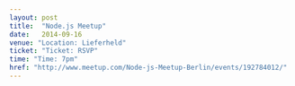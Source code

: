 ```yaml
---
layout: post
title:  "Node.js Meetup"
date:   2014-09-16
venue: "Location: Lieferheld"
ticket: "Ticket: RSVP"
time: "Time: 7pm"
href: "http://www.meetup.com/Node-js-Meetup-Berlin/events/192784012/"
---
```

<!-- fill in the URL of your event host page if you haven't enough information for a detail page, so the event link won't point on the detail page at all -->
